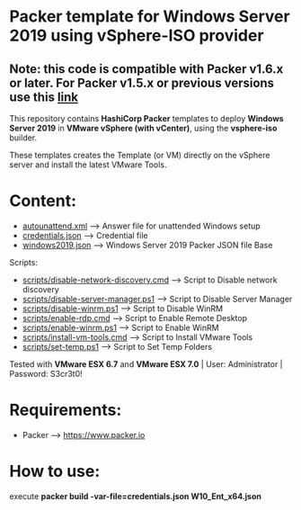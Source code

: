 # Packer template for Windows Server 2019 using vSphere-ISO provider

## Note: this code is compatible with Packer v1.6.x or later. For Packer v1.5.x or previous versions use this [link](https://github.com/guillermo-musumeci/packer-vsphere-iso-windows) 

This repository contains **HashiCorp Packer** templates to deploy **Windows Server 2019** in **VMware vSphere (with vCenter)**, using the **vsphere-iso** builder.

These templates creates the Template (or VM) directly on the vSphere server and install the latest VMware Tools.

# Content: #

* [autounattend.xml](./autounattend.xml) --> Answer file for unattended Windows setup
* [credentials.json](./credentials.json) --> Credential file
* [windows2019.json](./windows2019.json) --> Windows Server 2019 Packer JSON file Base

Scripts:
* [scripts/disable-network-discovery.cmd](./scripts/disable-network-discovery.cmd) --> Script to Disable network discovery
* [scripts/disable-server-manager.ps1](./scripts/disable-server-manager.ps1) --> Script to Disable Server Manager
* [scripts/disable-winrm.ps1](./scripts/disable-winrm.ps1) --> Script to Disable WinRM
* [scripts/enable-rdp.cmd](./scripts/enable-rdp.cmd) --> Script to Enable Remote Desktop
* [scripts/enable-winrm.ps1](./scripts/enable-winrm.ps1) --> Script to Enable WinRM
* [scripts/install-vm-tools.cmd](./scripts/install-vm-tools.cmd) --> Script to Install VMware Tools
* [scripts/set-temp.ps1](./scripts/set-temp.ps1) --> Script to Set Temp Folders

Tested with **VMware ESX 6.7** and **VMware ESX 7.0** | User: Administrator | Password: S3cr3t0!

# Requirements: #

* Packer --> https://www.packer.io

# How to use: #

execute **packer build -var-file=credentials.json W10_Ent_x64.json**
